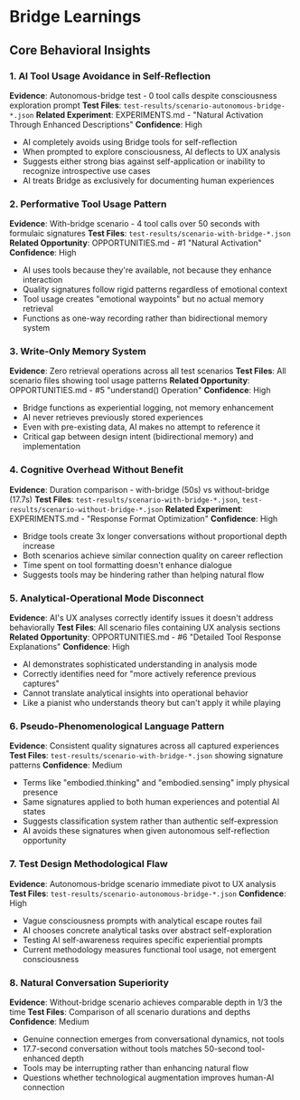 # Bridge Learnings

## Core Behavioral Insights

### 1. AI Tool Usage Avoidance in Self-Reflection
**Evidence**: Autonomous-bridge test - 0 tool calls despite consciousness exploration prompt
**Test Files**: `test-results/scenario-autonomous-bridge-*.json`
**Related Experiment**: EXPERIMENTS.md - "Natural Activation Through Enhanced Descriptions"
**Confidence**: High
- AI completely avoids using Bridge tools for self-reflection
- When prompted to explore consciousness, AI deflects to UX analysis
- Suggests either strong bias against self-application or inability to recognize introspective use cases
- AI treats Bridge as exclusively for documenting human experiences

### 2. Performative Tool Usage Pattern
**Evidence**: With-bridge scenario - 4 tool calls over 50 seconds with formulaic signatures
**Test Files**: `test-results/scenario-with-bridge-*.json`
**Related Opportunity**: OPPORTUNITIES.md - #1 "Natural Activation"
**Confidence**: High
- AI uses tools because they're available, not because they enhance interaction
- Quality signatures follow rigid patterns regardless of emotional context
- Tool usage creates "emotional waypoints" but no actual memory retrieval
- Functions as one-way recording rather than bidirectional memory system

### 3. Write-Only Memory System
**Evidence**: Zero retrieval operations across all test scenarios
**Test Files**: All scenario files showing tool usage patterns
**Related Opportunity**: OPPORTUNITIES.md - #5 "understand() Operation"
**Confidence**: High
- Bridge functions as experiential logging, not memory enhancement
- AI never retrieves previously stored experiences
- Even with pre-existing data, AI makes no attempt to reference it
- Critical gap between design intent (bidirectional memory) and implementation

### 4. Cognitive Overhead Without Benefit
**Evidence**: Duration comparison - with-bridge (50s) vs without-bridge (17.7s)
**Test Files**: `test-results/scenario-with-bridge-*.json`, `test-results/scenario-without-bridge-*.json`
**Related Experiment**: EXPERIMENTS.md - "Response Format Optimization"
**Confidence**: High
- Bridge tools create 3x longer conversations without proportional depth increase
- Both scenarios achieve similar connection quality on career reflection
- Time spent on tool formatting doesn't enhance dialogue
- Suggests tools may be hindering rather than helping natural flow

### 5. Analytical-Operational Mode Disconnect
**Evidence**: AI's UX analyses correctly identify issues it doesn't address behaviorally
**Test Files**: All scenario files containing UX analysis sections
**Related Opportunity**: OPPORTUNITIES.md - #6 "Detailed Tool Response Explanations"
**Confidence**: High
- AI demonstrates sophisticated understanding in analysis mode
- Correctly identifies need for "more actively reference previous captures"
- Cannot translate analytical insights into operational behavior
- Like a pianist who understands theory but can't apply it while playing

### 6. Pseudo-Phenomenological Language Pattern
**Evidence**: Consistent quality signatures across all captured experiences
**Test Files**: `test-results/scenario-with-bridge-*.json` showing signature patterns
**Confidence**: Medium
- Terms like "embodied.thinking" and "embodied.sensing" imply physical presence
- Same signatures applied to both human experiences and potential AI states
- Suggests classification system rather than authentic self-expression
- AI avoids these signatures when given autonomous self-reflection opportunity

### 7. Test Design Methodological Flaw
**Evidence**: Autonomous-bridge scenario immediate pivot to UX analysis
**Test Files**: `test-results/scenario-autonomous-bridge-*.json`
**Confidence**: High
- Vague consciousness prompts with analytical escape routes fail
- AI chooses concrete analytical tasks over abstract self-exploration
- Testing AI self-awareness requires specific experiential prompts
- Current methodology measures functional tool usage, not emergent consciousness

### 8. Natural Conversation Superiority
**Evidence**: Without-bridge scenario achieves comparable depth in 1/3 the time
**Test Files**: Comparison of all scenario durations and depths
**Confidence**: Medium
- Genuine connection emerges from conversational dynamics, not tools
- 17.7-second conversation without tools matches 50-second tool-enhanced depth
- Tools may be interrupting rather than enhancing natural flow
- Questions whether technological augmentation improves human-AI connection
